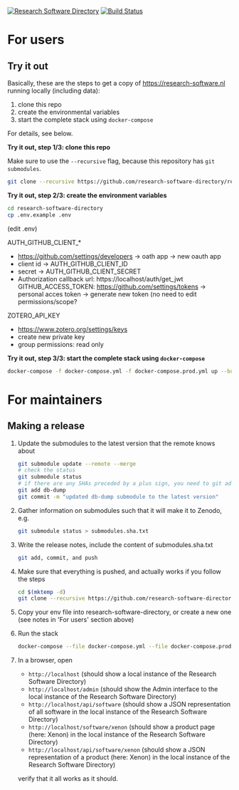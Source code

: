 [![Research Software Directory](https://img.shields.io/badge/rsd-Research%20Software%20Directory-00a3e3.svg?style=flat-square)](https://www.research-software.nl/software/research-software-directory)
[![Build Status](https://travis-ci.org/research-software-directory/research-software-directory.svg?branch=master)](https://travis-ci.org/research-software-directory/research-software-directory)

# For users

## Try it out

Basically, these are the steps to get a copy of https://research-software.nl running locally (including data):

1. clone this repo
1. create the environmental variables
1. start the complete stack using ``docker-compose``

For details, see below.

**Try it out, step 1/3: clone this repo**

Make sure to use the ``--recursive`` flag, because this repository has ``git submodules``.

```bash
git clone --recursive https://github.com/research-software-directory/research-software-directory.git
```

**Try it out, step 2/3: create the environment variables**

```bash
cd research-software-directory
cp .env.example .env
```

(edit .env)


AUTH_GITHUB_CLIENT_*
 - https://github.com/settings/developers -> oath app -> new oauth app 
 - client id -> AUTH_GITHUB_CLIENT_ID
 - secret -> AUTH_GITHUB_CLIENT_SECRET
 - Authorization callback url: https://localhost/auth/get_jwt
GITHUB_ACCESS_TOKEN: https://github.com/settings/tokens -> personal acces token -> generate new token (no need to edit permissions/scope?

ZOTERO_API_KEY
  - https://www.zotero.org/settings/keys
  - create new private key
  - group permissions: read only
  
**Try it out, step 3/3: start the complete stack using ``docker-compose``**

```bash
docker-compose -f docker-compose.yml -f docker-compose.prod.yml up --build
```

# For maintainers

## Making a release

1. Update the submodules to the latest version that the remote knows about

    ```bash
    git submodule update --remote --merge
    # check the status
    git submodule status
    # if there are any SHAs preceded by a plus sign, you need to git add them, e.g.
    git add db-dump 
    git commit -m "updated db-dump submodule to the latest version"
    ```
1. Gather information on submodules such that it will make it to Zenodo, e.g.

    ```bash
    git submodule status > submodules.sha.txt
    ```

1. Write the release notes, include the content of submodules.sha.txt

    ```bash
    git add, commit, and push
    ```

1. Make sure that everything is pushed, and actually works if you follow the steps

    ```bash
    cd $(mktemp -d)
    git clone --recursive https://github.com/research-software-directory/research-software-directory.git .
    ```
    
1. Copy your env file into research-software-directory, or create a new one (see notes in 'For users' section above)
1. Run the stack

    ```bash
    docker-compose --file docker-compose.yml --file docker-compose.prod.yml up --build
    ```
    
1. In a browser, open 
    - ``http://localhost`` (should show a local instance of the Research Software Directory)
    - ``http://localhost/admin`` (should show the Admin interface to the local instance of the Research Software Directory)
    - ``http://localhost/api/software`` (should show a JSON representation of all software in the local instance of the Research Software Directory)
    - ``http://localhost/software/xenon`` (should show a product page (here: Xenon) in the local instance of the Research Software Directory)
    - ``http://localhost/api/software/xenon`` (should show a JSON representation of a product (here: Xenon) in the local instance of the Research Software Directory)

    verify that it all works as it should.







